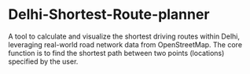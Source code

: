# Delhi-Shortest-Route-planner
A tool to calculate and visualize the shortest driving routes within Delhi, leveraging  real-world road network data from OpenStreetMap. The core function is to find the shortest path between two points (locations) specified by the user.
